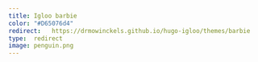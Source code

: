 ```yaml
---
title: Igloo barbie
color: "#D65076d4"
redirect:   https://drmowinckels.github.io/hugo-igloo/themes/barbie
type:  redirect
image: penguin.png
---
```

